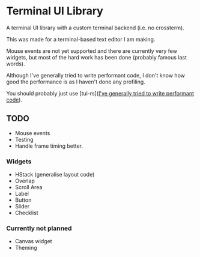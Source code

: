 # Terminal UI Library

A terminal UI library with a custom terminal backend (i.e. no crossterm).

This was made for a terminal-based text editor I am making.

Mouse events are not yet supported and there are currently very few widgets, but most of the hard work has been done (probably famous last words).

Although I've generally tried to write performant code, I don't know how good the performance is as I haven't done any profiling.

You should probably just use [tui-rs]([I've generally tried to write performant code](https://github.com/fdehau/tui-rs)).

## TODO

- Mouse events
- Testing
- Handle frame timing better.

### Widgets

- HStack (generalise layout code)
- Overlap
- Scroll Area
- Label
- Button
- Slider
- Checklist

### Currently not planned

- Canvas widget
- Theming
